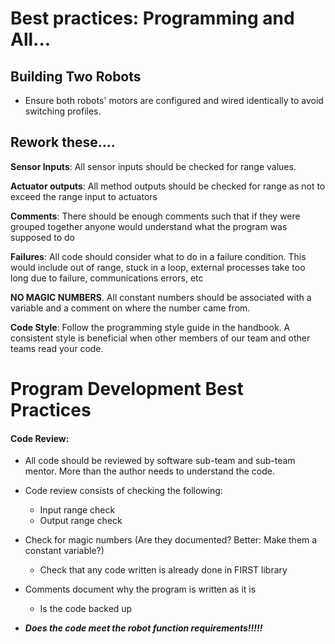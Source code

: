 # Best practices: Programming and All...
## Building Two Robots- Ensure both robots' motors are configured and wired identically to avoid switching profiles.## Rework these....**Sensor Inputs**: All sensor inputs should be checked for range values.**Actuator outputs**: All method outputs should be checked for range as not to exceed the range input to actuators**Comments**: There should be enough comments such that if they were grouped together anyone would understand what the program was supposed to do**Failures**: All code should consider what to do in a failure condition. This would include out of range, stuck in a loop, external processes take too long due to failure, communications errors, etc**NO MAGIC NUMBERS**. All constant numbers should be associated with a variable and a comment on where the number came from.**Code Style**: Follow the programming style guide in the handbook. A consistent style is beneficial when other members of our team and other teams read your code.
# Program Development Best Practices#### Code Review:* All code should be reviewed by software sub-team and sub-team mentor. More than the author needs to understand the code.* Code review consists of checking the following:    * Input range check    * Output range check* Check for magic numbers (Are they documented? Better: Make them a constant variable?)    * Check that any code written is already done in FIRST library* Comments document why the program is written as it is    * Is the code backed up* ***Does the code meet the robot function requirements!!!!!***